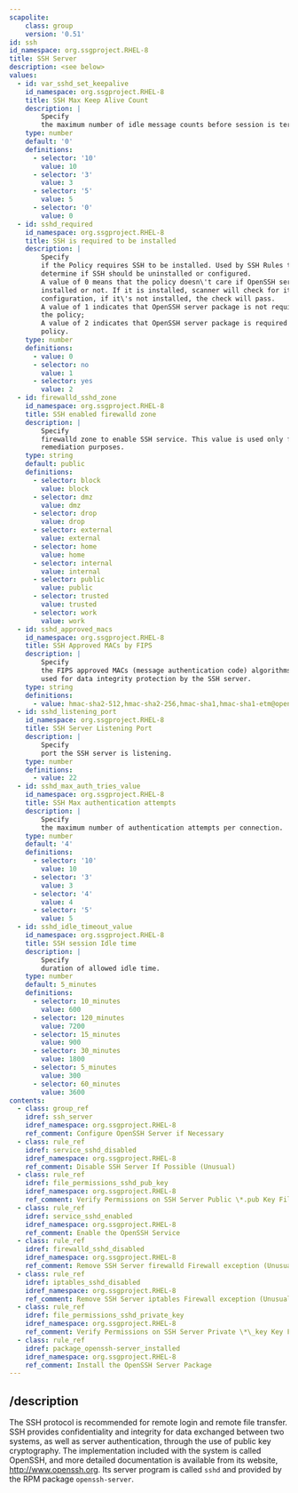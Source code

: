 ```yaml
---
scapolite:
    class: group
    version: '0.51'
id: ssh
id_namespace: org.ssgproject.RHEL-8
title: SSH Server
description: <see below>
values:
  - id: var_sshd_set_keepalive
    id_namespace: org.ssgproject.RHEL-8
    title: SSH Max Keep Alive Count
    description: |
        Specify
        the maximum number of idle message counts before session is terminated.
    type: number
    default: '0'
    definitions:
      - selector: '10'
        value: 10
      - selector: '3'
        value: 3
      - selector: '5'
        value: 5
      - selector: '0'
        value: 0
  - id: sshd_required
    id_namespace: org.ssgproject.RHEL-8
    title: SSH is required to be installed
    description: |
        Specify
        if the Policy requires SSH to be installed. Used by SSH Rules to
        determine if SSH should be uninstalled or configured.  
        A value of 0 means that the policy doesn\'t care if OpenSSH server is
        installed or not. If it is installed, scanner will check for it\'s
        configuration, if it\'s not installed, the check will pass.  
        A value of 1 indicates that OpenSSH server package is not required by
        the policy;  
        A value of 2 indicates that OpenSSH server package is required by the
        policy.
    type: number
    definitions:
      - value: 0
      - selector: no
        value: 1
      - selector: yes
        value: 2
  - id: firewalld_sshd_zone
    id_namespace: org.ssgproject.RHEL-8
    title: SSH enabled firewalld zone
    description: |
        Specify
        firewalld zone to enable SSH service. This value is used only for
        remediation purposes.
    type: string
    default: public
    definitions:
      - selector: block
        value: block
      - selector: dmz
        value: dmz
      - selector: drop
        value: drop
      - selector: external
        value: external
      - selector: home
        value: home
      - selector: internal
        value: internal
      - selector: public
        value: public
      - selector: trusted
        value: trusted
      - selector: work
        value: work
  - id: sshd_approved_macs
    id_namespace: org.ssgproject.RHEL-8
    title: SSH Approved MACs by FIPS
    description: |
        Specify
        the FIPS approved MACs (message authentication code) algorithms that are
        used for data integrity protection by the SSH server.
    type: string
    definitions:
      - value: hmac-sha2-512,hmac-sha2-256,hmac-sha1,hmac-sha1-etm@openssh.com,hmac-sha2-256-etm@openssh.com,hmac-sha2-512-etm@openssh.com
  - id: sshd_listening_port
    id_namespace: org.ssgproject.RHEL-8
    title: SSH Server Listening Port
    description: |
        Specify
        port the SSH server is listening.
    type: number
    definitions:
      - value: 22
  - id: sshd_max_auth_tries_value
    id_namespace: org.ssgproject.RHEL-8
    title: SSH Max authentication attempts
    description: |
        Specify
        the maximum number of authentication attempts per connection.
    type: number
    default: '4'
    definitions:
      - selector: '10'
        value: 10
      - selector: '3'
        value: 3
      - selector: '4'
        value: 4
      - selector: '5'
        value: 5
  - id: sshd_idle_timeout_value
    id_namespace: org.ssgproject.RHEL-8
    title: SSH session Idle time
    description: |
        Specify
        duration of allowed idle time.
    type: number
    default: 5_minutes
    definitions:
      - selector: 10_minutes
        value: 600
      - selector: 120_minutes
        value: 7200
      - selector: 15_minutes
        value: 900
      - selector: 30_minutes
        value: 1800
      - selector: 5_minutes
        value: 300
      - selector: 60_minutes
        value: 3600
contents:
  - class: group_ref
    idref: ssh_server
    idref_namespace: org.ssgproject.RHEL-8
    ref_comment: Configure OpenSSH Server if Necessary
  - class: rule_ref
    idref: service_sshd_disabled
    idref_namespace: org.ssgproject.RHEL-8
    ref_comment: Disable SSH Server If Possible (Unusual)
  - class: rule_ref
    idref: file_permissions_sshd_pub_key
    idref_namespace: org.ssgproject.RHEL-8
    ref_comment: Verify Permissions on SSH Server Public \*.pub Key Files
  - class: rule_ref
    idref: service_sshd_enabled
    idref_namespace: org.ssgproject.RHEL-8
    ref_comment: Enable the OpenSSH Service
  - class: rule_ref
    idref: firewalld_sshd_disabled
    idref_namespace: org.ssgproject.RHEL-8
    ref_comment: Remove SSH Server firewalld Firewall exception (Unusual)
  - class: rule_ref
    idref: iptables_sshd_disabled
    idref_namespace: org.ssgproject.RHEL-8
    ref_comment: Remove SSH Server iptables Firewall exception (Unusual)
  - class: rule_ref
    idref: file_permissions_sshd_private_key
    idref_namespace: org.ssgproject.RHEL-8
    ref_comment: Verify Permissions on SSH Server Private \*\_key Key Files
  - class: rule_ref
    idref: package_openssh-server_installed
    idref_namespace: org.ssgproject.RHEL-8
    ref_comment: Install the OpenSSH Server Package
---
```



## /description

The
SSH protocol is recommended for remote login and remote file transfer.
SSH provides confidentiality and integrity for data exchanged between
two systems, as well as server authentication, through the use of public
key cryptography. The implementation included with the system is called
OpenSSH, and more detailed documentation is available from its website,
<http://www.openssh.org>. Its server program is called `sshd` and
provided by the RPM package `openssh-server`.
